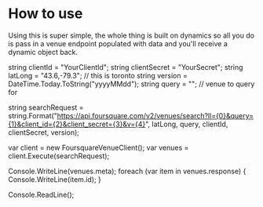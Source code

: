 # How to use

Using this is super simple, the whole thing is built on dynamics so all you do is pass in a venue endpoint populated
with data and you'll receive a dynamic object back.

string clientId = "YourClientId";
string clientSecret = "YourSecret";
string latLong = "43.6,-79.3"; // this is toronto
string version = DateTime.Today.ToString("yyyyMMdd");
string query = ""; // venue to query for

string searchRequest = string.Format("https://api.foursquare.com/v2/venues/search?ll={0}&query={1}&client_id={2}&client_secret={3}&v={4}",
	latLong,
	query,
	clientId,
	clientSecret,
	version);

var client = new FoursquareVenueClient();
var venues = client.Execute(searchRequest);

Console.WriteLine(venues.meta);
foreach (var item in venues.response) {
	Console.WriteLine(item.id);
}

Console.ReadLine();